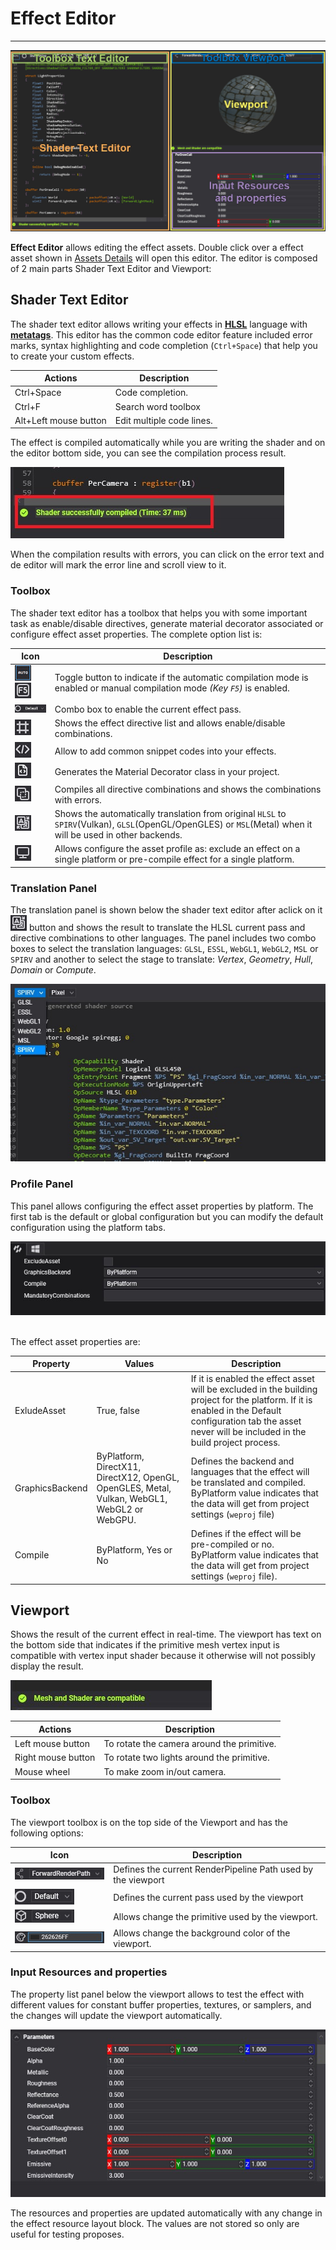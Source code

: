 # Effect Editor
---
![Material Editor Interface](images/EffectEditor.jpg)

**Effect Editor** allows editing the effect assets. Double click over a effect asset shown in [Assets Details](../../evergine_studio/interface.md) will open this editor. The editor is composed of 2 main parts Shader Text Editor and Viewport:

## **Shader Text Editor**

The shader text editor allows writing your effects in [**HLSL**](https://docs.microsoft.com/en-us/windows/win32/direct3dhlsl/dx-graphics-hlsl-pguide) language with [**metatags**](effect_metatags.md). This editor has the common code editor feature included error marks, syntax highlighting and code completion (`Ctrl+Space`) that help you to create your custom effects. 

| Actions | Description |
|---------| ----------- |
| Ctrl+Space | Code completion. |
| Ctrl+F | Search word toolbox |
| Alt+Left mouse button | Edit multiple code lines. |

The effect is compiled automatically while you are writing the shader and on the editor bottom side, you can see the compilation process result.

![Compilation result](images/compilationResult.jpg)

When the compilation results with errors, you can click on the error text and de editor will mark the error line and scroll view to it.

### **Toolbox**
The shader text editor has a toolbox that helps you with some important task as enable/disable directives, generate material decorator associated or configure effect asset properties. The complete option list is:

| Icon  | Description |
| ----- | ----------- |
|![Compilation](images/CompilationIcon.jpg)![Compilation](images/Compilation2Icon.jpg) | Toggle button to indicate if the automatic compilation mode is enabled or manual compilation mode _(Key `F5`)_ is enabled. |
|![Pass](images/PassIcon.jpg) | Combo box to enable the current effect pass. |
|![Directives](images/DirectivesIcon.jpg) | Shows the effect directive list and allows enable/disable combinations. |
|![Snippets](images/SnippetsIcon.jpg) | Allow to add common snippet codes into your effects. |
|![Material Decorator](images/MaterialDecoratorIcon.jpg) | Generates the Material Decorator class in your project. |
|![All Combinations](images/CombinationsIcon.jpg) | Compiles all directive combinations and shows the combinations with errors. |
|![Translate](images/TranslationIcon.jpg) | Shows the automatically translation from original `HLSL` to `SPIRV`(Vulkan), `GLSL`(OpenGL/OpenGLES) or `MSL`(Metal) when it will be used in other backends. |
|![Profile](images/ProfileIcon.jpg) | Allows configure the asset profile as: exclude an effect on a single platform or pre-compile effect for a single platform. |

### Translation Panel
The translation panel is shown below the shader text editor after aclick on it![Translate](images/TranslationIcon.jpg) button and shows the result to translate the HLSL current pass and directive combinations to other languages. The panel includes two combo boxes to select the translation languages: `GLSL`, `ESSL`, `WebGL1`, `WebGL2`, `MSL` or `SPIRV` and another to select the stage to translate: _Vertex_, _Geometry_, _Hull_, _Domain_ or _Compute_.

![Translation Panel](images/translationPanel.jpg)

### Profile Panel
This panel allows configuring the effect asset properties by platform. The first tab is the default or global configuration but you can modify the default configuration using the platform tabs. 

![Profile Panel](images/profielPanel.jpg)

<br>
The effect asset properties are:

| Property | Values | Description |
| -------- | ------ | ----------- |
| ExludeAsset | True, false | If it is enabled the effect asset will be excluded in the building project for the platform. If it is enabled in the Default configuration tab the asset never will be included in the build project process. |
| GraphicsBackend | ByPlatform, DirectX11, DirectX12, OpenGL, OpenGLES, Metal, Vulkan, WebGL1, WebGL2 or WebGPU. | Defines the backend and languages that the effect will be translated and compiled. ByPlatform value indicates that the data will get from project settings (`weproj` file)|
| Compile | ByPlatform, Yes or No | Defines if the effect will be pre-compiled or no. ByPlatform value indicates that the data will get from project settings (`weproj` file). |

## **Viewport**
Shows the result of the current effect in real-time. The viewport has text on the bottom side that indicates if the primitive mesh vertex input is compatible with vertex input shader because it otherwise will not possibly display the result.

![Viewport compatibility text](images/MeshAndShaderCompatibility.jpg)

| Actions | Description |
|---------| ----------- |
| Left mouse button | To rotate the camera around the primitive. |
| Right mouse button | To rotate two lights around the primitive. |
| Mouse wheel | To make zoom in/out camera. |

### **Toolbox**

The viewport toolbox is on the top side of the Viewport and has the following options:

| Icon  | Description |
| ----- | ----------- |
| ![Render Path](images/RenderPathIcon.jpg) | Defines the current RenderPipeline Path used by the viewport |
| ![Pass](images/PassIcon.jpg) | Defines the current pass used by the viewport |
| ![Primitive](images/PrimitiveIcon.jpg) | Allows change the primitive used by the viewport. |
| ![Background](images/backgroundIcon.jpg) | Allows change the background color of the viewport. |

### **Input Resources and properties**

The property list panel below the viewport allows to test the effect with different values for constant buffer properties, textures, or samplers, and the changes will update the viewport automatically.

![Viewport properties](images/ShaderResources.jpg)

The resources and properties are updated automatically with any change in the effect resource layout block. The values are not stored so only are useful for testing proposes.